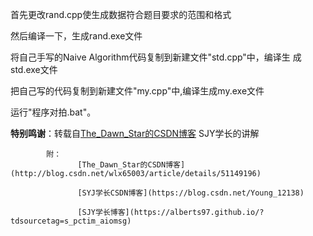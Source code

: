 首先更改rand.cpp使生成数据符合题目要求的范围和格式

然后编译一下，生成rand.exe文件

将自己手写的Naive Algorithm代码复制到新建文件"std.cpp"中，编译生
成std.exe文件

把自己写的代码复制到新建文件"my.cpp"中,编译生成my.exe文件

运行"程序对拍.bat"。

**特别鸣谢**：转载自[The_Dawn_Star的CSDN博客](http://blog.csdn.net/wlx65003/article/details/51149196)
             SJY学长的讲解

            附：
                   [The_Dawn_Star的CSDN博客](http://blog.csdn.net/wlx65003/article/details/51149196)
                   
                   [SYJ学长CSDN博客](https://blog.csdn.net/Young_12138)

                   [SJY学长博客](https://alberts97.github.io/?tdsourcetag=s_pctim_aiomsg)
